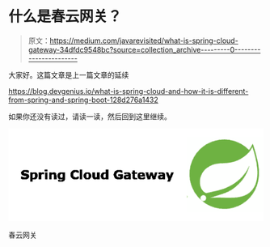 # 什么是春云网关？

> 原文：<https://medium.com/javarevisited/what-is-spring-cloud-gateway-34dfdc9548bc?source=collection_archive---------0----------------------->

大家好。这篇文章是上一篇文章的延续

<https://blog.devgenius.io/what-is-spring-cloud-and-how-it-is-different-from-spring-and-spring-boot-128d276a1432>  

如果你还没有读过，请读一读，然后回到这里继续。

[![](img/1cceb95f011908bafe75e2a4798fde10.png)](https://javarevisited.blogspot.com/2018/04/top-5-spring-cloud-courses-for-java.html)

春云网关